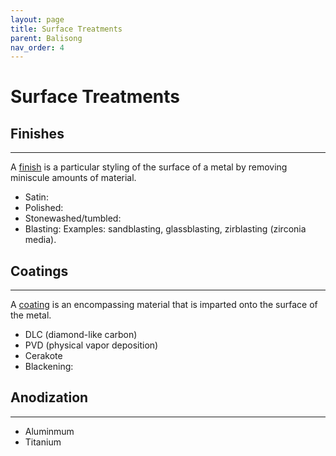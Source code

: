 ```yaml
---
layout: page
title: Surface Treatments
parent: Balisong
nav_order: 4
---
```

# Surface Treatments
## Finishes
---
A <ins>finish</ins> is a particular styling of the surface of a metal by removing miniscule amounts of material.

- Satin:
- Polished: 
- Stonewashed/tumbled:
- Blasting: Examples: sandblasting, glassblasting, zirblasting (zirconia media).

## Coatings
---
A <ins>coating</ins> is an encompassing material that is imparted onto the surface of the metal.

- DLC (diamond-like carbon)
- PVD (physical vapor deposition)
- Cerakote
- Blackening: 

## Anodization
---
- Aluminmum
- Titanium